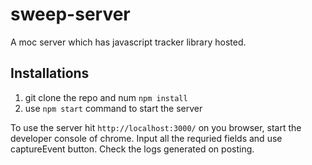 # sweep-server
A moc server which has javascript tracker library hosted.

## Installations
1. git clone the repo and num `npm install `
2. use `npm start` command to start the server 

To use the server hit `http://localhost:3000/` on you browser, start the developer console of chrome. 
Input all the requried fields and use captureEvent button. Check the logs generated on posting.
